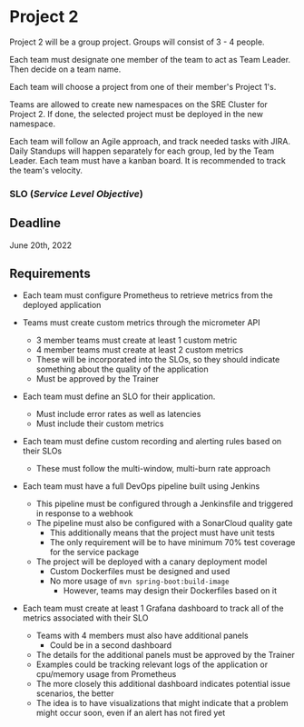 # Project 2

Project 2 will be a group project. Groups will consist of 3 - 4 people.

Each team must designate one member of the team to act as Team Leader. Then decide on a team name.

Each team will choose a project from one of their member's Project 1's.

Teams are allowed to create new namespaces on the SRE Cluster for Project 2.
If done, the selected project must be deployed in the new namespace.

Each team will follow an Agile approach, and track needed tasks with JIRA. Daily Standups will happen separately for each group, led by the Team Leader. Each team must have a kanban board.
It is recommended to track the team's velocity.

### SLO (_Service Level Objective_)

## Deadline
June 20th, 2022

## Requirements

- Each team must configure Prometheus to retrieve metrics from the deployed application

- Teams must create custom metrics through the micrometer API
    - 3 member teams must create at least 1 custom metric
    - 4 member teams must create at least 2 custom metrics
    - These will be incorporated into the SLOs, so they should indicate something about the quality of the application
    - Must be approved by the Trainer

- Each team must define an SLO for their application.
    - Must include error rates as well as latencies
    - Must include their custom metrics

- Each team must define custom recording and alerting rules based on their SLOs
    - These must follow the multi-window, multi-burn rate approach

- Each team must have a full DevOps pipeline built using Jenkins
    - This pipeline must be configured through a Jenkinsfile and triggered in response to a webhook
    - The pipeline must also be configured with a SonarCloud quality gate
        - This additionally means that the project must have unit tests
        - The only requirement will be to have minimum 70% test coverage for the service package
    - The project will be deployed with a canary deployment model
        - Custom Dockerfiles must be designed and used
        - No more usage of `mvn spring-boot:build-image`
            - However, teams may design their Dockerfiles based on it

- Each team must create at least 1 Grafana dashboard to track all of the metrics associated with their SLO
    - Teams with 4 members must also have additional panels
        - Could be in a second dashboard
    - The details for the additional panels must be approved by the Trainer
    - Examples could be tracking relevant logs of the application or cpu/memory usage from Prometheus
    - The more closely this additional dashboard indicates potential issue scenarios, the better
    - The idea is to have visualizations that might indicate that a problem might occur soon, even if an alert has not fired yet